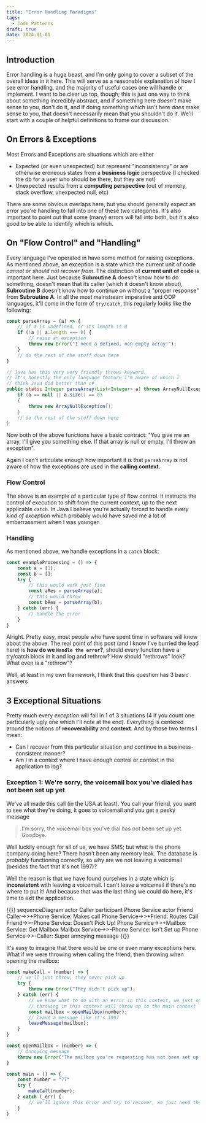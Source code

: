 ```yaml
---
title: "Error Handling Paradigms"
tags: 
  - Code Patterns
draft: true
date: 2024-01-01
---
```


## Introduction

Error handling is a huge beast, and I'm only going to cover a subset of the overall ideas in it
here. This will serve as a reasonable explanation of how I see error handling, and the majority
of useful cases one will handle or implement. I want to be clear up top, though; this is just
one way to think about something incredibly abstract, and if something here _doesn't_ make sense
to you, don't do it, and if doing something which isn't here _does_ make sense to you, that doesn't necessarily
mean that you shouldn't do it. We'll start with a couple of helpful definitions to frame our discussion.

## On Errors & Exceptions

Most Errors and Exceptions are situations which are either

- Expected (or even unexpected) but represent "inconsistency" or are otherwise eroneous states from a **business logic** perspective (I checked the db for a user who should be there, but they are not)
- Unexpected results from a **computing perspective** (out of memory, stack overflow, unexpected null, etc)

There are some obvious overlaps here, but you should generally expect an error you're handling to
fall into one of these two categories. It's also important to point out that some (many) errors
will fall into both, but it's also good to be able to identify which is which.

## On "Flow Control" and "Handling"

Every language I've operated in have some method for raising exceptions. As mentioned above,
an exception is a state which the current unit of code *cannot or should not recover from*.
The distinction of **current unit of code** is important here. Just because **Subroutine A**
doesn't know how to do something, doesn't mean that its caller (which it doesn't know about),
**Subroutine B** doesn't know how to continue on without a "proper response" from **Subroutine A**. 
In all the most mainstream imperative and OOP languages, it'll come in the form of `try/catch`,
this regularly looks like the following:

```javascript
const parseArray = (a) => {
    // if a is undefined, or its length is 0
    if (!a || a.length === 0) {
        // raise an exception
        throw new Error("I need a defined, non-empty array!");
    }
    // do the rest of the stuff down here
}
```

```java
// Java has this very very friendly throws keyword.
// It's honestly the only language feature I'm aware of which I
// think Java did better than c#
public static Integer parseArray(List<Integer> a) throws ArrayNullException {
    if (a == null || a.size() == 0)
    {
        throw new ArrayNullException();
    }
    // do the rest of the stuff down here
}
```

Now both of the above functions have a basic contract: "You give me an array,
I'll give you something else. If that array is null or empty, I'll throw an
exception".

Again I can't articulate enough how important it is that `parseArray` is not
aware of how the exceptions are used in the **calling context**.

### Flow Control

The above is an example of a particular type of flow control. It instructs
the control of execution to shift from the current context, up to the next
applicable `catch`. In Java I believe you're actually forced to handle
*every kind of exception* which probably would have saved me a lot of embarrassment when
I was younger.

### Handling

As mentioned above, we handle exceptions in a `catch` block:

```javascript
const exampleProcessing = () => {
    const a = [1];
    const b = [];
    try {
        // this would work just fine
        const aRes = parseArray(a);
        // this would throw
        const bRes = parseArray(b);
    } catch (err) {
        // Handle the error
    }
}
```

Alright. Pretty easy, most people who have spent time in software will know
about the above. The real point of this post (and I know I've burried the lead here)
is **how do we `Handle the error`?**, should every function have a try/catch block
in it and log and rethrow? How should "rethrows" look? What even is a "rethrow"?

Well, at least in my own framework, I think that this question has 3 basic answers

## 3 Exceptional Situations

Pretty much every *exception* will fall in 1 of 3 situations (4 if you count one
particularly ugly one which I'll note at the end). Everything is centered around
the notions of **recoverability** and **context**. And by those two terms I mean:

- Can I recover from this particular situation and continue in a business-consistent manner?
- Am I in a context where I have enough control or context in the application to log?

### Exception 1: We're sorry, the voicemail box you've dialed has not been set up yet

We've all made this call (in the USA at least). You call your friend, you want to see
what they're doing, it goes to voicemail and you get a pesky message

> I'm sorry, the voicemail box you've dial has not been set up yet. Goodbye.

Well luckily enough for all of us, we have SMS; but what is the phone company doing here?
There hasn't been any memory leak. The database is *probably* functioning correctly, so
why are we not leaving a voicemail (besides the fact that it's not 1997)?

Well the reason is that we have found ourselves in a state which is **inconsistent**
with leaving a voicemail. I can't leave a voicemail if there's no where to put it!
And because that was the last thing we could do here, it's time to exit the application.

{{<mermaid >}}
sequenceDiagram
    actor Caller
    participant Phone Service
    actor Friend
    Caller->>+Phone Service: Makes call
    Phone Service->>+Friend: Routes Call
    Friend->>-Phone Service: Doesn't Pick Up!
    Phone Service->>+Mailbox Service: Get Mailbox
    Mailbox Service->>-Phone Service: Isn't Set up
    Phone Service->>-Caller: Super annoying message
{{</mermaid>}}

It's easy to imagine that there would be one or even many exceptions here. What
if we were throwing when calling the friend, then throwing when opening the mailbox:

```javascript
const makeCall = (number) => {
    // we'll just throw, they never pick up
    try {
        throw new Error("They didn't pick up");
    } catch (err) {
        // we know what to do with an error in this context, we just open the mailbox and leave the message
        // throwing in this context will throw up to the main context
        const mailbox = openMailbox(number);
        // leave a message like it's 1997
        leaveMessage(mailbox);
    }
}

const openMailbox = (number) => {
    // Annoying message
    throw new Error("The mailbox you're requesting has not been set up yet");
}

const main = () => {
    const number = "77"
    try {
        makeCall(number);
    } catch (_err) {
        // we'll ignore this error and try to recover, we just need the mailbox in this case
    }
}

```
